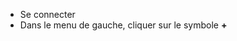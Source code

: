 <!-- LANG:FR, title="Comment ajouter un livre à mon inventaire ? "-->
*  Se connecter
*  Dans le menu de gauche, cliquer sur le symbole **+**